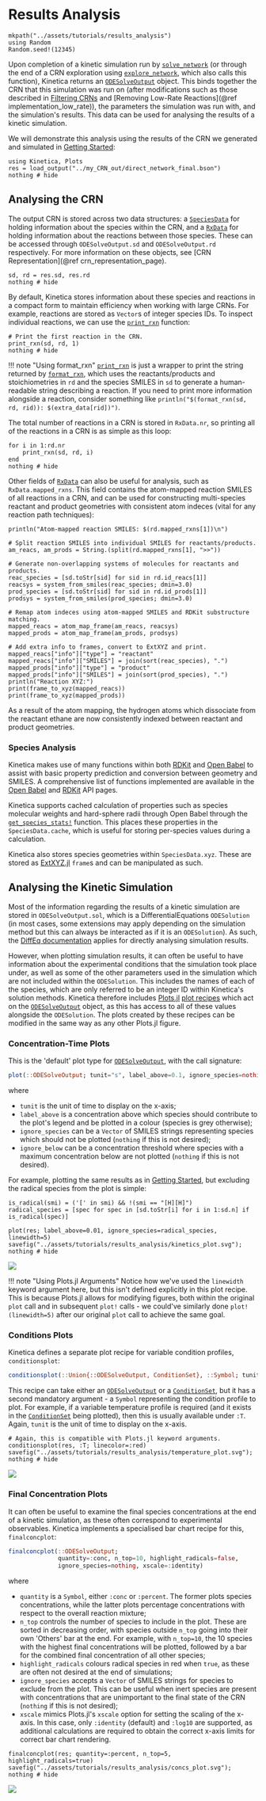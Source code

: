 # Results Analysis

```@setup results_analysis
mkpath("../assets/tutorials/results_analysis")
using Random
Random.seed!(12345)
```

Upon completion of a kinetic simulation run by [`solve_network`](@ref) (or through the end of a CRN exploration using [`explore_network`](@ref), which also calls this function), Kinetica returns an [`ODESolveOutput`](@ref) object. This binds together the CRN that this simulation was run on (after modifications such as those described in [Filtering CRNs](@ref) and [Removing Low-Rate Reactions](@ref implementation_low_rate)), the parameters the simulation was run with, and the simulation's results. This data can be used for analysing the results of a kinetic simulation.

We will demonstrate this analysis using the results of the CRN we generated and simulated in [Getting Started](@ref):

```@example results_analysis
using Kinetica, Plots
res = load_output("../my_CRN_out/direct_network_final.bson")
nothing # hide
```

## Analysing the CRN

The output CRN is stored across two data structures: a [`SpeciesData`](@ref) for holding information about the species within the CRN, and a [`RxData`](@ref) for holding information about the reactions between those species. These can be accessed through `ODESolveOutput.sd` and `ODESolveOutput.rd` respectively. For more information on these objects, see [CRN Representation](@ref crn_representation_page).

```@example results_analysis
sd, rd = res.sd, res.rd
nothing # hide
```

By default, Kinetica stores information about these species and reactions in a compact form to maintain efficiency when working with large CRNs. For example, reactions are stored as `Vector`s of integer species IDs. To inspect individual reactions, we can use the [`print_rxn`](@ref) function:

```@example results_analysis
# Print the first reaction in the CRN.
print_rxn(sd, rd, 1)
nothing # hide
```

!!! note "Using format_rxn"
    [`print_rxn`](@ref) is just a wrapper to print the string returned by [`format_rxn`](@ref), which uses the reactants/products and stoichiometries in `rd` and the species SMILES in `sd` to generate a human-readable string describing a reaction. If you need to print more information alongside a reaction, consider something like `println("$(format_rxn(sd, rd, rid)): $(extra_data[rid])")`.

The total number of reactions in a CRN is stored in `RxData.nr`, so printing all of the reactions in a CRN is as simple as this loop:

```@example results_analysis
for i in 1:rd.nr
    print_rxn(sd, rd, i)
end
nothing # hide
```

Other fields of [`RxData`](@ref) can also be useful for analysis, such as `RxData.mapped_rxns`. This field contains the atom-mapped reaction SMILES of all reactions in a CRN, and can be used for constructing multi-species reactant and product geometries with consistent atom indeces (vital for any reaction path techniques):

```@example results_analysis
println("Atom-mapped reaction SMILES: $(rd.mapped_rxns[1])\n")

# Split reaction SMILES into individual SMILES for reactants/products.
am_reacs, am_prods = String.(split(rd.mapped_rxns[1], ">>"))

# Generate non-overlapping systems of molecules for reactants and products.
reac_species = [sd.toStr[sid] for sid in rd.id_reacs[1]]
reacsys = system_from_smiles(reac_species; dmin=3.0)
prod_species = [sd.toStr[sid] for sid in rd.id_prods[1]]
prodsys = system_from_smiles(prod_species; dmin=3.0)

# Remap atom indeces using atom-mapped SMILES and RDKit substructure matching.
mapped_reacs = atom_map_frame(am_reacs, reacsys)
mapped_prods = atom_map_frame(am_prods, prodsys)

# Add extra info to frames, convert to ExtXYZ and print.
mapped_reacs["info"]["type"] = "reactant"
mapped_reacs["info"]["SMILES"] = join(sort(reac_species), ".")
mapped_prods["info"]["type"] = "product"
mapped_prods["info"]["SMILES"] = join(sort(prod_species), ".")
println("Reaction XYZ:")
print(frame_to_xyz(mapped_reacs))
print(frame_to_xyz(mapped_prods))
```

As a result of the atom mapping, the hydrogen atoms which dissociate from the reactant ethane are now consistently indexed between reactant and product geometries.

### Species Analysis

Kinetica makes use of many functions within both [RDKit](https://github.com/rdkit/rdkit) and [Open Babel](https://github.com/openbabel/openbabel) to assist with basic property prediction and conversion between geometry and SMILES. A comprehensive list of functions implemented are available in the [Open Babel](@ref) and [RDKit](@ref) API pages.

Kinetica supports cached calculation of properties such as species molecular weights and hard-sphere radii through Open Babel through the [`get_species_stats!`](@ref) function. This places these properties in the `SpeciesData.cache`, which is useful for storing per-species values during a calculation.

Kinetica also stores species geometries within `SpeciesData.xyz`. These are stored as [ExtXYZ.jl](https://github.com/libAtoms/ExtXYZ.jl) `frame`s and can be manipulated as such.

## Analysing the Kinetic Simulation

Most of the information regarding the results of a kinetic simulation are stored in `ODESolveOutput.sol`, which is a DifferentialEquations `ODESolution` (in most cases, some extensions may apply depending on the simulation method but this can always be interacted as if it is an `ODESolution`). As such, the [DiffEq documentation](https://docs.sciml.ai/DiffEqDocs/stable/basics/solution/) applies for directly analysing simulation results.

However, when plotting simulation results, it can often be useful to have information about the experimental conditions that the simulation took place under, as well as some of the other parameters used in the simulation which are not included within the `ODESolution`. This includes the names of each of the species, which are only referred to be an integer ID within Kinetica's solution methods. Kinetica therefore includes [Plots.jl](https://github.com/JuliaPlots/Plots.jl) [plot recipes](https://docs.juliaplots.org/stable/recipes/) which act on the [`ODESolveOutput`](@ref) object, as this has access to all of these values alongside the `ODESolution`. The plots created by these recipes can be modified in the same way as any other Plots.jl figure.

### Concentration-Time Plots

This is the 'default' plot type for [`ODESolveOutput`](@ref), with the call signature:

```julia
plot(::ODESolveOutput; tunit="s", label_above=0.1, ignore_species=nothing, ignore_below=nothing)
```

where
* `tunit` is the unit of time to display on the x-axis;
* `label_above` is a concentration above which species should contribute to the plot's legend and be plotted in a colour (species is grey otherwise);
* `ignore_species` can be a `Vector` of SMILES strings representing species which should not be plotted (`nothing` if this is not desired);
* `ignore_below` can be a concentration threshold where species with a maximum concentration below are not plotted (`nothing` if this is not desired).

For example, plotting the same results as in [Getting Started](@ref), but excluding the radical species from the plot is simple:

```@example results_analysis
is_radical(smi) = ('[' in smi) && !(smi == "[H][H]")
radical_species = [spec for spec in [sd.toStr[i] for i in 1:sd.n] if is_radical(spec)]

plot(res; label_above=0.01, ignore_species=radical_species, linewidth=5)
savefig("../assets/tutorials/results_analysis/kinetics_plot.svg"); nothing # hide
```

![](../assets/tutorials/results_analysis/kinetics_plot.svg)

!!! note "Using Plots.jl Arguments"
    Notice how we've used the `linewidth` keyword argument here, but this isn't defined explicitly in this plot recipe. This is because Plots.jl allows for modifying figures, both within the original `plot` call and in subsequent `plot!` calls - we could've similarly done `plot!(linewidth=5)` after our original `plot` call to achieve the same goal.

### Conditions Plots

Kinetica defines a separate plot recipe for variable condition profiles, `conditionsplot`:

```julia
conditionsplot(::Union{::ODESolveOutput, ConditionSet}, ::Symbol; tunit="s")
```

This recipe can take either an [`ODESolveOutput`](@ref) or a [`ConditionSet`](@ref), but it has a second mandatory argument - a `Symbol` representing the condition profile to plot. For example, if a variable temperature profile is required (and it exists in the [`ConditionSet`](@ref) being plotted), then this is usually available under `:T`. Again, `tunit` is the unit of time to display on the x-axis.

```@example results_analysis
# Again, this is compatible with Plots.jl keyword arguments.
conditionsplot(res, :T; linecolor=:red)
savefig("../assets/tutorials/results_analysis/temperature_plot.svg"); nothing # hide
```

![](../assets/tutorials/results_analysis/temperature_plot.svg)

### Final Concentration Plots

It can often be useful to examine the final species concentrations at the end of a kinetic simulation, as these often correspond to experimental observables. Kinetica implements a specialised bar chart recipe for this, `finalconcplot`:

```julia
finalconcplot(::ODESolveOutput; 
              quantity=:conc, n_top=10, highlight_radicals=false, 
              ignore_species=nothing, xscale=:identity)
```

where
* `quantity` is a `Symbol`, either `:conc` or `:percent`. The former plots species concentrations, while the latter plots percentage concentrations with respect to the overall reaction mixture;
* `n_top` controls the number of species to include in the plot. These are sorted in decreasing order, with species outside `n_top` going into their own 'Others' bar at the end. For example, with `n_top=10`, the 10 species with the highest final concentrations will be plotted, followed by a bar for the combined final concentration of all other species;
* `highlight_radicals` colours radical species in red when `true`, as these are often not desired at the end of simulations;
* `ignore_species` accepts a `Vector` of SMILES strings for species to exclude from the plot. This can be useful when inert species are present with concentrations that are unimportant to the final state of the CRN (`nothing` if this is not desired);
* `xscale` mimics Plots.jl's `xscale` option for setting the scaling of the x-axis. In this case, only `:identity` (default) and `:log10` are supported, as additional calculations are required to obtain the correct x-axis limits for correct bar chart rendering.

```@example results_analysis
finalconcplot(res; quantity=:percent, n_top=5, highlight_radicals=true)
savefig("../assets/tutorials/results_analysis/concs_plot.svg"); nothing # hide
```

![](../assets/tutorials/results_analysis/concs_plot.svg)
